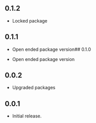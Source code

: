 ## 0.1.2

* Locked package

## 0.1.1

* Open ended package version## 0.1.0

* Open ended package version
## 0.0.2

* Upgraded packages
## 0.0.1

* Initial release.
